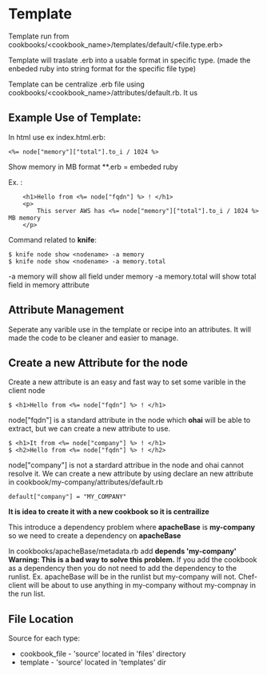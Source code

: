Template
===========================
Template run from cookbooks/<cookbook_name>/templates/default/<file.type.erb>

Template will traslate .erb into a usable format in specific type. (made the enbeded ruby into string format for the specific file type)

Template can be centralize .erb file using cookbooks/<cookbook_name>/attributes/default.rb. It us




Example Use of Template:
------------------------------------
In html use ex index.html.erb:

    <%= node["memory"]["total"].to_i / 1024 %>

Show memory in MB format
**.erb = embeded ruby

Ex. :
    
        <h1>Hello from <%= node["fqdn"] %> ! </h1>
        <p>
            This server AWS has <%= node["memory"]["total"].to_i / 1024 %> MB memory
        </p>
        

Command related to __knife__:

    $ knife node show <nodename> -a memory
    $ knife node show <nodename> -a memory.total

-a memory will show all field under memory
-a memory.total will show total field in memory attribute


Attribute Management
------------------------
Seperate any varible use in the template or recipe into an attributes. It will made the code to be cleaner and easier to manage.


Create a new Attribute for the node
---------------------

Create a new attribute is an easy and fast way to set some varible in the client node

    $ <h1>Hello from <%= node["fqdn"] %> ! </h1>

node["fqdn"] is a standard attribute in the node which __ohai__ will be able to extract, but we can create a new attribute to use.

    $ <h1>It from <%= node["company"] %> ! </h1>
    $ <h2>Hello from <%= node["fqdn"] %> ! </h2>

node["company"] is not a stardard attribue in the node and ohai cannot resolve it. We can create a new attribute by using declare an new attribute in cookbook/my-company/attributes/default.rb

    default["company"] = "MY_COMPANY"

__It is idea to create it with a new cookbook so it is centrailize__

This introduce a dependency problem where __apacheBase__ is __my-company__ so we need to create a dependency on __apacheBase__

In cookbooks/apacheBase/metadata.rb add   __depends 'my-company'__  __Warning: This is a bad way to solve this problem.__ If you add the cookbook as a dependency then you do not need to add the dependency to the runlist. Ex. apacheBase will be in the runlist but my-company will not. Chef-client will be about to use anything in my-company without my-compnay in the run list.


File Location
-----------------------
Source for each type:
- cookbook_file - 'source' located in 'files' directory
- template - 'source' located in 'templates' dir